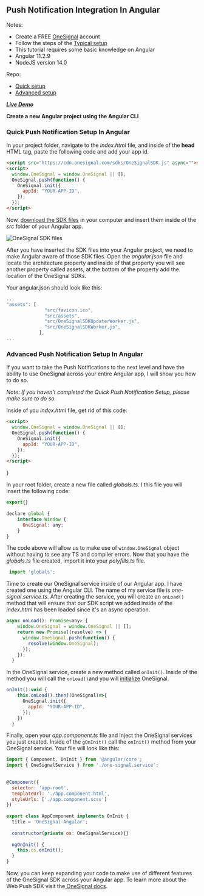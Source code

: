 ## Push Notification Integration In Angular
 
Notes:
* Create a FREE [OneSignal](https://onesignal.com/) account 
* Follow the steps of the  [Typical setup](https://documentation.onesignal.com/docs/web-push-typical-setup)
* This tutorial requires some basic knowledge on Angular
* Angular 11.2.9
* NodeJS version 14.0
 
Repo:
 
* [Quick setup](https://github.com/OneSignal/OneSignal-Angular)
* [Advanced setup](https://github.com/OneSignal/OneSignal-Angular/tree/FINAL-CODE)

***[Live Demo](https://onesignal-angular-devrel.web.app/)***
 
**Create a new Angular project using the Angular CLI**
 
 
### Quick Push Notification Setup In Angular
 
In your project folder, navigate to the *index.html* file, and inside of the **head** HTML tag, paste the following code and add your app id.
 
```html
<script src="https://cdn.onesignal.com/sdks/OneSignalSDK.js" async=""></script>
<script>
  window.OneSignal = window.OneSignal || [];
  OneSignal.push(function() {
    OneSignal.init({
      appId: "YOUR-APP-ID",
    });
  });
</script>
```
Now, [download the SDK files](https://github.com/OneSignal/OneSignal-Website-SDK/releases/download/https-integration-files/OneSignal-Web-SDK-HTTPS-Integration-Files.zip) in your computer and insert them inside of the *src* folder of your Angular app.
 
![OneSignal SDK files](https://dev-to-uploads.s3.amazonaws.com/uploads/articles/iydzj7p9h9rsme5hjg72.png)
 
After you have inserted the SDK files into your Angular project, we need to make Angular aware of those SDK files. Open the *angular.json* file and locate the architecture property and inside of that property you will see another property called assets, at the bottom of the property add the location of the OneSignal SDKs.
 
Your angular.json should look like this:
```javascript
...
"assets": [
              "src/favicon.ico",
              "src/assets",
              "src/OneSignalSDKUpdaterWorker.js",
              "src/OneSignalSDKWorker.js",
            ],
...
```
 
### Advanced Push Notification Setup In Angular
 
If you want to take the Push Notifications to the next level and have the ability to use OneSignal across your entire Angular app, I will show you how to do so.
 
*Note: If you haven't completed the Quick Push Notification Setup, please make sure to do so.*
 
Inside of you *index.html* file, get rid of this code:
 
```html
<script>
  window.OneSignal = window.OneSignal || [];
  OneSignal.push(function() {
    OneSignal.init({
      appId: "YOUR-APP-ID",
    });
  });
</script>
```
}
 
In your root folder, create a new file called *globals.ts*. I this file you will insert the following code:
 
``` javascript
export{}
 
declare global {
    interface Window {
      OneSignal: any;
    }
}
```
 
The code above will allow us to make use of `window.OneSignal` object without having to see any TS and compiler errors. Now that you have the *globals.ts* file created, import it into your *polyfills.ts* file.
 
```javascript
 import 'globals';
```
Time to create our OneSignal service inside of our Angular app. I have created one using the Angular CLI. The name of my service file is *one-signal.service.ts*. After creating the service, you will create an `onLoad()` method that will ensure that our SDK script we added inside of the *index.html* has been loaded since it's an async operation.
 
```javascript
async onLoad(): Promise<any> {
    window.OneSignal = window.OneSignal || [];
    return new Promise((resolve) => {
      window.OneSignal.push(function() {
        resolve(window.OneSignal);
      });
    });
  }
```
 
In the OneSignal service, create a new method called `onInit()`. Inside of the method you will call the `onLoad()`and you will [initialize](https://documentation.onesignal.com/docs/web-push-sdk#initialization) OneSignal.
 
```javascript
onInit():void {
    this.onLoad().then((OneSignal)=>{
      OneSignal.init({
        appId: "YOUR-APP-ID",
      });
    })
  }
```
 
Finally, open your *app.component.ts* file and inject the OneSignal services you just created. Inside of the `gOnInit()` call the `onInit()` method from your OneSignal service. Your file will look like this:
 
```javascript
import { Component, OnInit } from '@angular/core';
import { OneSignalService } from './one-signal.service';
 
 
@Component({
  selector: 'app-root',
  templateUrl: './app.component.html',
  styleUrls: ['./app.component.scss']
})
 
export class AppComponent implements OnInit {
  title = 'OneSignal-Angular';
 
  constructor(private os: OneSignalService){}
  
  ngOnInit() { 
    this.os.onInit();
  }
}
```

Now, you can keep expanding your code to make use of different features of the OneSignal SDK across your Angular app. To learn more about the Web Push SDK visit the[ OneSignal docs](https://documentation.onesignal.com/docs/web-push-sdk).
